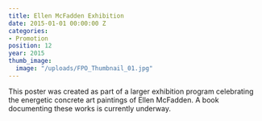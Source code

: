 ```yaml
---
title: Ellen McFadden Exhibition
date: 2015-01-01 00:00:00 Z
categories:
- Promotion
position: 12
year: 2015
thumb_image:
  image: "/uploads/FPO_Thumbnail_01.jpg"
---
```


This poster was created as part of a larger exhibition program celebrating the energetic concrete art paintings of Ellen McFadden. A book documenting these works is currently underway.
